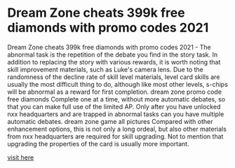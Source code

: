 # Dream Zone cheats 399k free diamonds with promo codes 2021

Dream Zone cheats 399k free diamonds with promo codes 2021 - The abnormal task is the repetition of the debate you find in the story task. In addition to replacing the story with various rewards, it is worth noting that skill improvement materials, such as Luke's camera lens. Due to the randomness of the decline rate of skill level materials, level card skills are usually the most difficult thing to do, although like most other levels, s-chips will be abnormal as a reward for first completion. dream zone promo code free diamonds Complete one at a time, without more automatic debates, so that you can make full use of the limited AP. Only after you have unlocked nxx headquarters and are trapped in abnormal tasks can you have multiple automatic debates. dream zone game all pictures Compared with other enhancement options, this is not only a long ordeal, but also other materials from nxx headquarters are required for skill upgrading. Not to mention that upgrading the properties of the card is usually more important.

<a href="https://yintamod.xyz/dream-zone/">visit here</a>







